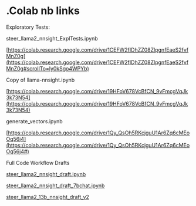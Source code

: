# .Colab nb links

Exploratory Tests:

steer_llama2_nnsight_ExplTests.ipynb

[https://colab.research.google.com/drive/1CEFW2fIDhZZ08ZlpgnfEaeS2fvfMnZ0g](https://colab.research.google.com/drive/1CEFW2fIDhZZ08ZlpgnfEaeS2fvfMnZ0g#scrollTo=ly0kSgo4WPYb)

Copy of llama-nnsight.ipynb

[https://colab.research.google.com/drive/19HFoV678VcBfCN_9vFmcgVqJk3k73N54](https://colab.research.google.com/drive/19HFoV678VcBfCN_9vFmcgVqJk3k73N54)

generate_vectors.ipynb

[https://colab.research.google.com/drive/1Qy_QsOh5RKcjguU1Ar6Zq6cMEoOq56j4](https://colab.research.google.com/drive/1Qy_QsOh5RKcjguU1Ar6Zq6cMEoOq56j4#)

Full Code Workflow Drafts

[steer_llama2_nnsight_draft.ipynb](https://colab.research.google.com/drive/172FZBqjhnFtkVlWYvHKuPUlWIdNlr9vV)

[steer_llama2_nnsight_draft_7bchat.ipynb](https://colab.research.google.com/drive/1c0FcOpM6ltSUoaTaqVtD_mhmjeeHOsZT)

[steer_llama2_13b_nnsight_draft_v2](https://colab.research.google.com/drive/1UquKE3Ky9vwlwOfPSOZxXUyyYTeY4h8E)